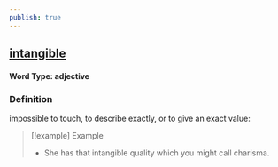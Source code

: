 ```yaml
---
publish: true
---
```

## [intangible](https://dictionary.cambridge.org/dictionary/english/intangible)

#### Word Type: adjective
### Definition
impossible to touch, to describe exactly, or to give an exact value:

>[!example] Example
> - She has that intangible quality which you might call charisma.

